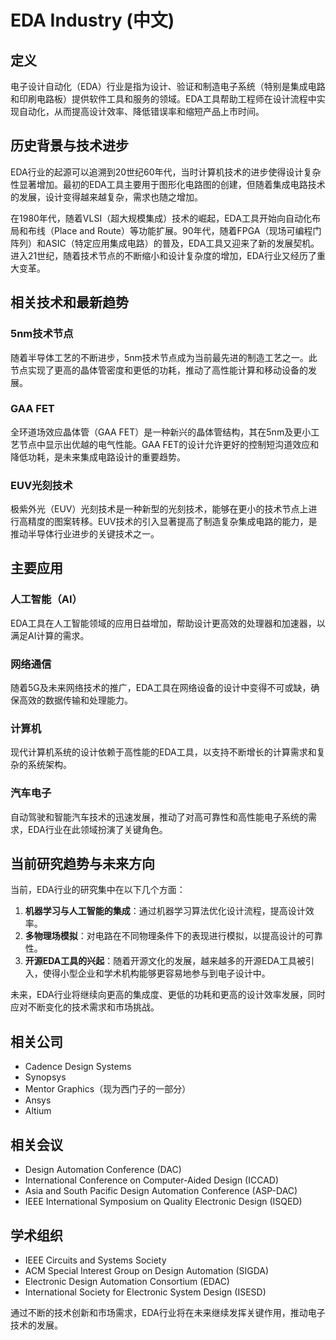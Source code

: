 # EDA Industry (中文)

## 定义

电子设计自动化（EDA）行业是指为设计、验证和制造电子系统（特别是集成电路和印刷电路板）提供软件工具和服务的领域。EDA工具帮助工程师在设计流程中实现自动化，从而提高设计效率、降低错误率和缩短产品上市时间。

## 历史背景与技术进步

EDA行业的起源可以追溯到20世纪60年代，当时计算机技术的进步使得设计复杂性显著增加。最初的EDA工具主要用于图形化电路图的创建，但随着集成电路技术的发展，设计变得越来越复杂，需求也随之增加。

在1980年代，随着VLSI（超大规模集成）技术的崛起，EDA工具开始向自动化布局和布线（Place and Route）等功能扩展。90年代，随着FPGA（现场可编程门阵列）和ASIC（特定应用集成电路）的普及，EDA工具又迎来了新的发展契机。进入21世纪，随着技术节点的不断缩小和设计复杂度的增加，EDA行业又经历了重大变革。

## 相关技术和最新趋势

### 5nm技术节点

随着半导体工艺的不断进步，5nm技术节点成为当前最先进的制造工艺之一。此节点实现了更高的晶体管密度和更低的功耗，推动了高性能计算和移动设备的发展。

### GAA FET

全环道场效应晶体管（GAA FET）是一种新兴的晶体管结构，其在5nm及更小工艺节点中显示出优越的电气性能。GAA FET的设计允许更好的控制短沟道效应和降低功耗，是未来集成电路设计的重要趋势。

### EUV光刻技术

极紫外光（EUV）光刻技术是一种新型的光刻技术，能够在更小的技术节点上进行高精度的图案转移。EUV技术的引入显著提高了制造复杂集成电路的能力，是推动半导体行业进步的关键技术之一。

## 主要应用

### 人工智能（AI）

EDA工具在人工智能领域的应用日益增加，帮助设计更高效的处理器和加速器，以满足AI计算的需求。

### 网络通信

随着5G及未来网络技术的推广，EDA工具在网络设备的设计中变得不可或缺，确保高效的数据传输和处理能力。

### 计算机

现代计算机系统的设计依赖于高性能的EDA工具，以支持不断增长的计算需求和复杂的系统架构。

### 汽车电子

自动驾驶和智能汽车技术的迅速发展，推动了对高可靠性和高性能电子系统的需求，EDA行业在此领域扮演了关键角色。

## 当前研究趋势与未来方向

当前，EDA行业的研究集中在以下几个方面：

1. **机器学习与人工智能的集成**：通过机器学习算法优化设计流程，提高设计效率。
2. **多物理场模拟**：对电路在不同物理条件下的表现进行模拟，以提高设计的可靠性。
3. **开源EDA工具的兴起**：随着开源文化的发展，越来越多的开源EDA工具被引入，使得小型企业和学术机构能够更容易地参与到电子设计中。

未来，EDA行业将继续向更高的集成度、更低的功耗和更高的设计效率发展，同时应对不断变化的技术需求和市场挑战。

## 相关公司

- Cadence Design Systems
- Synopsys
- Mentor Graphics（现为西门子的一部分）
- Ansys
- Altium

## 相关会议

- Design Automation Conference (DAC)
- International Conference on Computer-Aided Design (ICCAD)
- Asia and South Pacific Design Automation Conference (ASP-DAC)
- IEEE International Symposium on Quality Electronic Design (ISQED)

## 学术组织

- IEEE Circuits and Systems Society
- ACM Special Interest Group on Design Automation (SIGDA)
- Electronic Design Automation Consortium (EDAC)
- International Society for Electronic System Design (ISESD)

通过不断的技术创新和市场需求，EDA行业将在未来继续发挥关键作用，推动电子技术的发展。